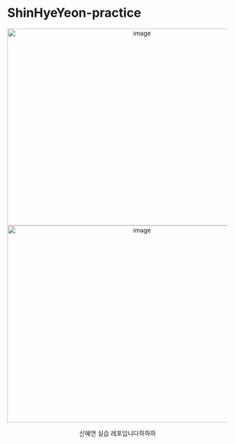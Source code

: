 # ShinHyeYeon-practice
<p align="center">
  <img width="600" height="450" alt="image" src="https://github.com/user-attachments/assets/2b2f4fc9-c361-4992-b8b6-a5140ed5e674" />
  <img width="600" height="450" alt="image" src="https://github.com/user-attachments/assets/e18a1df2-8b3c-480e-9f79-afcd194290dd" />
</p>

<p align="center">
신혜연 실습 레포입니다하하하
</p>
